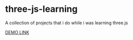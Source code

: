 # three-js-learning
A collection of projects that i do while i was learning three.js 

[DEMO LINK](https://learning-threejs.netlify.app/)
